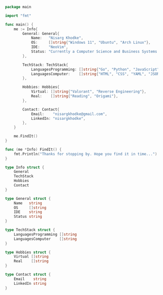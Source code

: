 <!-- Coded Intro -->

```go
package main

import "fmt"

func main() {
	me := Info{
		General: General{
			Name:   "Nisarg Khodke",
			OS:     []string{"Windows 11", "Ubuntu", "Arch Linux"},
			IDE:    "NeoVim",
			Status: "Currently a Computer Science and Business Systems Student.",
		},

		TechStack: TechStack{
			LanguagesProgramming: []string{"Go", "Python", "JavaScript", "Java"},
			LanguagesComputer:    []string{"HTML", "CSS", "YAML", "JSON", "MARKDOWN"},
		},

		Hobbies: Hobbies{
			Virtual: []string{"Valorant", "Reverse Engineering"},
			Real:    []string{"Reading", "Origami"},
		},

		Contact: Contact{
			Email:    "nisargkhodke@gmail.com",
			LinkedIn: "nisargkhodke",
		},
	}

	me.FindIt()
}

func (me *Info) FindIt() {
	fmt.Println("Thanks for stopping by. Hope you find it in time...")
}

type Info struct {
	General
	TechStack
	Hobbies
	Contact
}

type General struct {
	Name   string
	OS     []string
	IDE    string
	Status string
}

type TechStack struct {
	LanguagesProgramming []string
	LanguagesComputer    []string
}

type Hobbies struct {
	Virtual []string
	Real    []string
}

type Contact struct {
	Email    string
	LinkedIn string
}

```

<!-- Stats  -->

 <div align="center">
	  
<!-- ![Nisarg's Github Stats](https://github-readme-stats.vercel.app/api?username=Nisarg2061&show_icons=true&theme=tokyonight&hide_border=true) -->
<!-- ![Nisarg's Github Streak](https://streak-stats.demolab.com?user=Nisarg2061&theme=tokyonight&hide_border=true) -->

 </p>  
 </div>
